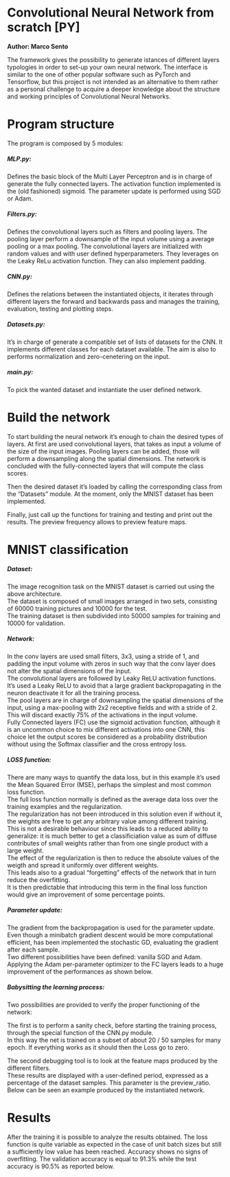 # Convolutional Neural Network from scratch [PY]
 
**Author: Marco Sento**

The framework gives the possibility to generate istances of different layers typologies in order to set-up your own neural network.
The interface is similar to the one of other popular software such as PyTorch and Tensorflow, but this project is not intended as an alternative to them rather as a personal challenge to acquire a deeper knowledge about the structure and working principles of Convolutional Neural Networks.

<h1> Program structure </h1>




The program is composed by 5 modules:

##### MLP.py:
Defines the basic block of the Multi Layer Perceptron and is in charge of generate the fully connected 	layers. 
The activation function implemented is the (old fashioned) sigmoid.
The parameter update is performed using SGD or Adam.
 
##### Filters.py: 
Defines the convolutional layers such as filters and pooling layers.
The pooling layer perform a downsample of the input volume using a average pooling or a max pooling.
The convolutional layers are initialized with random values and with user defined hyperparameters.
They leverages on the Leaky ReLu activation function. They can also implement padding.

##### CNN.py:
Defines the relations between the instantiated objects, it iterates through different layers the forward and backwards pass and manages the training, evaluation, testing and plotting steps.

##### Datasets.py: 
It’s in charge of generate a compatible set of lists of datasets for the CNN.
It implements different classes for each dataset available.
The aim is also to performs normalization and zero-cenetering on the input.

##### main.py:
To pick the wanted dataset and instantiate the user defined network.


<h1> Build the network </h1>

To start building the neural network it’s enough to chain the desired types of layers.
At first are used convolutional layers, that takes as input a volume of the size of the input images.
Pooling layers can be added, those will perform a downsampling along the spatial dimensions.
The network is concluded with the fully-connected layers that will compute the class scores.

Then the desired dataset it’s loaded by calling the corresponding class from the “Datasets” module.
At the moment, only the MNIST dataset has been implemented.

Finally, just call up the functions for training and testing and print out the results.
The preview frequency allows to preview feature maps.

<h1> MNIST classification </h1>

##### Dataset:
The image recognition task on the MNIST dataset is carried out using the above architecture.  
The dataset is composed of small images arranged in two sets, consisting of 60000 training pictures and 10000 for the test.  
The training dataset is then subdivided into 50000 samples for training and 10000 for validation.  

##### Network:
In the conv layers are used small filters, 3x3, using a stride of 1, and padding the input volume with zeros in such way that the conv layer does not alter the spatial dimensions of the input.   
The convolutional layers are followed by Leaky ReLU activation functions.  
It’s used a Leaky ReLU to avoid that a large gradient backpropagating in the neuron deactivate it for all the training process.  
The pool layers are in charge of downsampling the spatial dimensions of the input, using a max-pooling with 2x2 receptive fields and with a stride of 2.    
This will discard exactly 75% of the activations in the input volume.  
Fully Connected layers (FC) use the sigmoid activation function, although it is an uncommon choice to mix different activations into one CNN, this choice let the output scores be considered as a probability distribution without using the Softmax classifier and the cross entropy loss.  

##### LOSS function:
There are many ways to quantify the data loss, but in this example it’s used the Mean Squared Error (MSE), perhaps the simplest and most common loss function.  
The full loss function normally is defined as the average data loss over the training examples and the regularization.  
The regularization has not been introduced in this solution even if without it, the weights are free to get any arbitrary value among different training.  
This is not a desirable behaviour since this leads to a reduced ability to generalize: it is much better to get a classificiation value as sum of diffuse contributes of small weights rather than from one single product with a large weight.  
The effect of the regularization is then to reduce the absolute values of the weigth and spread it uniformly over different weights.  
This leads also to a gradual “forgetting” effects of the network that in turn reduce the overfitting.  
 It is then predictable that introducing this term in the final loss function would give an improvement of some percentage points.  

##### Parameter update:
The gradient from the backpropagation is used for the parameter update. Even though a minibatch gradient descent would be more computational efficient, has been implemented the stochastic GD, evaluating the gradient after each sample.  
Two different possibilities have been defined: vanilla SGD and Adam.  
Applying the Adam per-parameter optimizer to the FC layers leads to a huge improvement of the performances as shown below.  

##### Babysitting the learning process:
Two possibilities are provided to verify the proper functioning of the network:  
  
The first is to perform a sanity check, before starting the training process, through the special function of the CNN.py module.  
In this way the net is trained on a subset of about 20 / 50 samples for many epoch. If everything works as it should then the Loss go to zero.  
  
The second debugging tool is to look at the feature maps produced by the different filters.  
These results are displayed with a user-defined period, expressed as a percentage of the dataset samples. This parameter is the preview_ratio.  
Below can be seen an example produced by the instantiated network.  
  
<h1> Results </h1>
After the training it is possible to analyze the results obtained.  
The loss function is quite variable as expected in the case of unit batch sizes but still a sufficiently low value has been reached.  
Accuracy shows no signs of overfitting. The validation accuracy is equal to 91.3% while the test accuracy is 90.5% as reported below.  
 




